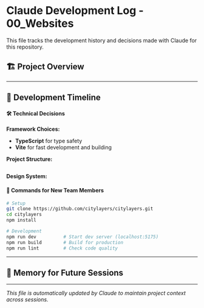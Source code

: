# Claude Development Log - 00_Websites

This file tracks the development history and decisions made with Claude for this repository.

## 🏗️ Project Overview

---

## 📅 Development Timeline


#### **🛠️ Technical Decisions**

**Framework Choices:**
- **TypeScript** for type safety
- **Vite** for fast development and building

**Project Structure:**
```
```

**Design System:**

#### **🔧 Commands for New Team Members**
```bash
# Setup
git clone https://github.com/citylayers/citylayers.git
cd citylayers
npm install

# Development
npm run dev          # Start dev server (localhost:5175)
npm run build        # Build for production
npm run lint         # Check code quality

```


---

## 🧠 Memory for Future Sessions


---

*This file is automatically updated by Claude to maintain project context across sessions.*